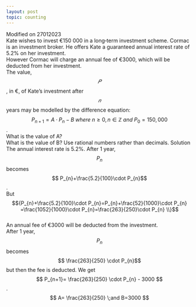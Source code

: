 ```yaml
---
layout: post
topic: counting
---
```

Modified on 27012023  
Kate wishes to invest €150 000 in a long‐term investment scheme. Cormac is an investment broker. He offers Kate a guaranteed annual interest rate of 5.2% on her investment.  
However Cormac will charge an annual fee of €3000, which will be deducted from her investment.  
The value,$$𝑃$$, in €, of Kate’s investment after $$𝑛$$ years may be modelled by the difference equation:  
$$P_{n+1}=A\cdot P_{n}-B \;where\:n\geq0,n\in\mathbb{Z\:}and\:P_{0}=150,000$$.  
What is the value of A?  
What is the value of B? 
Use rational numbers rather than decimals. 
Solution  
The annual interest rate is 5.2%. After 1 year, $$P_{n}$$ becomes $$ P_{n}+\frac{5.2}{100}\cdot P_{n}$$.  
But $${P_{n}+\frac{5.2}{100}\cdot P_{n}=P_{n}+\frac{52}{1000}\cdot P_{n} =\frac{1052}{1000}\cdot P_{n}=\frac{263}{250}\cdot P_{n} \\}$$  
An annual fee of €3000 will be deducted from the investment.  
After 1 year, $$ P_{n}$$ becomes $$ \frac{263}{250} \cdot P_{n}$$ but then the fee is deducted. We get $$ P_{n+1}= \frac{263}{250} \cdot P_{n} - 3000 $$.  
$$ A= \frac{263}{250} \;and B=3000 $$  






 

